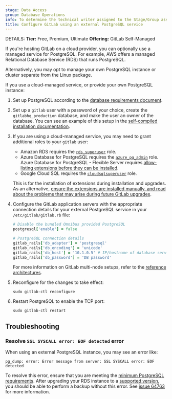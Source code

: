 ```yaml
---
stage: Data Access
group: Database Operations
info: To determine the technical writer assigned to the Stage/Group associated with this page, see https://handbook.gitlab.com/handbook/product/ux/technical-writing/#assignments
title: Configure GitLab using an external PostgreSQL service
---
```


DETAILS:
**Tier:** Free, Premium, Ultimate
**Offering:** GitLab Self-Managed

If you're hosting GitLab on a cloud provider, you can optionally use a
managed service for PostgreSQL. For example, AWS offers a managed Relational
Database Service (RDS) that runs PostgreSQL.

Alternatively, you may opt to manage your own PostgreSQL instance or cluster
separate from the Linux package.

If you use a cloud-managed service, or provide your own PostgreSQL instance:

1. Set up PostgreSQL according to the
   [database requirements document](../../install/requirements.md#postgresql).
1. Set up a `gitlab` user with a password of your choice, create the `gitlabhq_production` database, and make the user an
   owner of the database. You can see an example of this setup in the
   [self-compiled installation documentation](../../install/installation.md#7-database).
1. If you are using a cloud-managed service, you may need to grant additional
   roles to your `gitlab` user:
   - Amazon RDS requires the [`rds_superuser`](https://docs.aws.amazon.com/AmazonRDS/latest/UserGuide/Appendix.PostgreSQL.CommonDBATasks.html#Appendix.PostgreSQL.CommonDBATasks.Roles) role.
   - Azure Database for PostgreSQL requires the [`azure_pg_admin`](https://learn.microsoft.com/en-us/azure/postgresql/single-server/how-to-create-users#how-to-create-additional-admin-users-in-azure-database-for-postgresql) role. Azure Database for PostgreSQL - Flexible Server requires [allow-listing extensions before they can be installed](https://learn.microsoft.com/en-us/azure/postgresql/flexible-server/concepts-extensions#how-to-use-postgresql-extensions).
   - Google Cloud SQL requires the [`cloudsqlsuperuser`](https://cloud.google.com/sql/docs/postgres/users#default-users) role.

   This is for the installation of extensions during installation and upgrades. As an alternative,
   [ensure the extensions are installed manually, and read about the problems that may arise during future GitLab upgrades](../../install/postgresql_extensions.md).

1. Configure the GitLab application servers with the appropriate connection details
   for your external PostgreSQL service in your `/etc/gitlab/gitlab.rb` file:

   ```ruby
   # Disable the bundled Omnibus provided PostgreSQL
   postgresql['enable'] = false

   # PostgreSQL connection details
   gitlab_rails['db_adapter'] = 'postgresql'
   gitlab_rails['db_encoding'] = 'unicode'
   gitlab_rails['db_host'] = '10.1.0.5' # IP/hostname of database server
   gitlab_rails['db_password'] = 'DB password'
   ```

   For more information on GitLab multi-node setups, refer to the [reference architectures](../reference_architectures/index.md).

1. Reconfigure for the changes to take effect:

   ```shell
   sudo gitlab-ctl reconfigure
   ```

1. Restart PostgreSQL to enable the TCP port:

   ```shell
   sudo gitlab-ctl restart
   ```

## Troubleshooting

### Resolve `SSL SYSCALL error: EOF detected` error

When using an external PostgreSQL instance, you may see an error like:

```shell
pg_dump: error: Error message from server: SSL SYSCALL error: EOF detected
```

To resolve this error, ensure that you are meeting the
[minimum PostgreSQL requirements](../../install/requirements.md#postgresql). After
upgrading your RDS instance to a [supported version](../../install/requirements.md#postgresql),
you should be able to perform a backup without this error.
See [issue 64763](https://gitlab.com/gitlab-org/gitlab/-/issues/364763) for more information.
